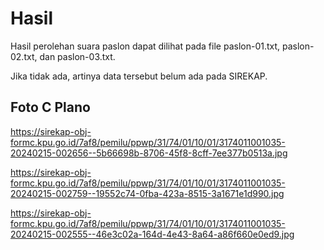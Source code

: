 # Hasil

Hasil perolehan suara paslon dapat dilihat pada file paslon-01.txt, paslon-02.txt, dan paslon-03.txt.

Jika tidak ada, artinya data tersebut belum ada pada SIREKAP.

## Foto C Plano

https://sirekap-obj-formc.kpu.go.id/7af8/pemilu/ppwp/31/74/01/10/01/3174011001035-20240215-002656--5b66698b-8706-45f8-8cff-7ee377b0513a.jpg

https://sirekap-obj-formc.kpu.go.id/7af8/pemilu/ppwp/31/74/01/10/01/3174011001035-20240215-002759--19552c74-0fba-423a-8515-3a1671e1d990.jpg

https://sirekap-obj-formc.kpu.go.id/7af8/pemilu/ppwp/31/74/01/10/01/3174011001035-20240215-002555--46e3c02a-164d-4e43-8a64-a86f660e0ed9.jpg
